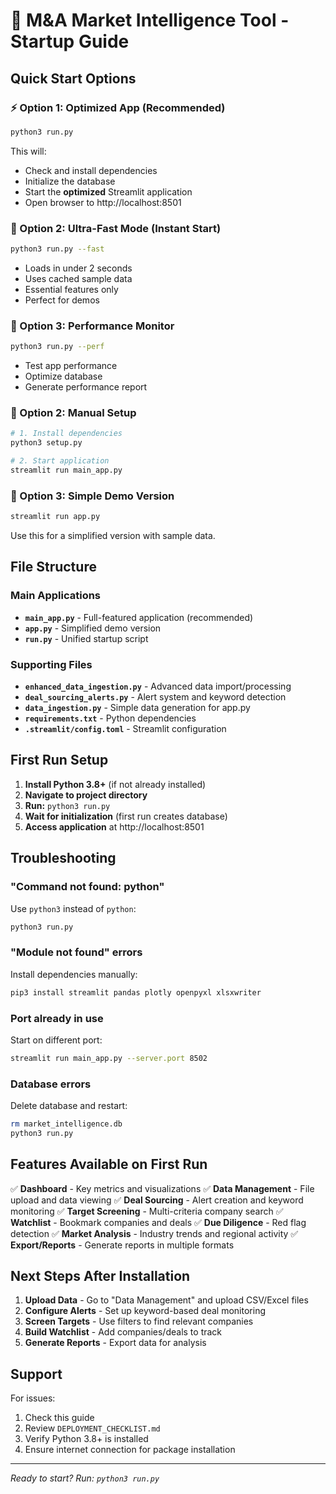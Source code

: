 # 🚀 M&A Market Intelligence Tool - Startup Guide

## Quick Start Options

### ⚡ Option 1: Optimized App (Recommended)
```bash
python3 run.py
```
This will:
- Check and install dependencies
- Initialize the database
- Start the **optimized** Streamlit application
- Open browser to http://localhost:8501

### 🚀 Option 2: Ultra-Fast Mode (Instant Start)
```bash
python3 run.py --fast
```
- Loads in under 2 seconds
- Uses cached sample data
- Essential features only
- Perfect for demos

### 🧪 Option 3: Performance Monitor
```bash
python3 run.py --perf
```
- Test app performance
- Optimize database
- Generate performance report

### 🔧 Option 2: Manual Setup
```bash
# 1. Install dependencies
python3 setup.py

# 2. Start application
streamlit run main_app.py
```

### 📱 Option 3: Simple Demo Version
```bash
streamlit run app.py
```
Use this for a simplified version with sample data.

## File Structure

### Main Applications
- **`main_app.py`** - Full-featured application (recommended)
- **`app.py`** - Simplified demo version
- **`run.py`** - Unified startup script

### Supporting Files
- **`enhanced_data_ingestion.py`** - Advanced data import/processing
- **`deal_sourcing_alerts.py`** - Alert system and keyword detection
- **`data_ingestion.py`** - Simple data generation for app.py
- **`requirements.txt`** - Python dependencies
- **`.streamlit/config.toml`** - Streamlit configuration

## First Run Setup

1. **Install Python 3.8+** (if not already installed)
2. **Navigate to project directory**
3. **Run:** `python3 run.py`
4. **Wait for initialization** (first run creates database)
5. **Access application** at http://localhost:8501

## Troubleshooting

### "Command not found: python"
Use `python3` instead of `python`:
```bash
python3 run.py
```

### "Module not found" errors
Install dependencies manually:
```bash
pip3 install streamlit pandas plotly openpyxl xlsxwriter
```

### Port already in use
Start on different port:
```bash
streamlit run main_app.py --server.port 8502
```

### Database errors
Delete database and restart:
```bash
rm market_intelligence.db
python3 run.py
```

## Features Available on First Run

✅ **Dashboard** - Key metrics and visualizations
✅ **Data Management** - File upload and data viewing
✅ **Deal Sourcing** - Alert creation and keyword monitoring
✅ **Target Screening** - Multi-criteria company search
✅ **Watchlist** - Bookmark companies and deals
✅ **Due Diligence** - Red flag detection
✅ **Market Analysis** - Industry trends and regional activity
✅ **Export/Reports** - Generate reports in multiple formats

## Next Steps After Installation

1. **Upload Data** - Go to "Data Management" and upload CSV/Excel files
2. **Configure Alerts** - Set up keyword-based deal monitoring
3. **Screen Targets** - Use filters to find relevant companies
4. **Build Watchlist** - Add companies/deals to track
5. **Generate Reports** - Export data for analysis

## Support

For issues:
1. Check this guide
2. Review `DEPLOYMENT_CHECKLIST.md`
3. Verify Python 3.8+ is installed
4. Ensure internet connection for package installation

---
*Ready to start? Run: `python3 run.py`*